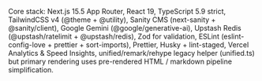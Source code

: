 Core stack: Next.js 15.5 App Router, React 19, TypeScript 5.9 strict, TailwindCSS v4 (@theme + @utility), Sanity CMS (next-sanity + @sanity/client), Google Gemini (@google/generative-ai), Upstash Redis (@upstash/ratelimit + @upstash/redis), Zod for validation, ESLint (eslint-config-love + prettier + sort-imports), Prettier, Husky + lint-staged, Vercel Analytics & Speed Insights, unified/remark/rehype legacy helper (unified.ts) but primary rendering uses pre-rendered HTML / markdown pipeline simplification.
